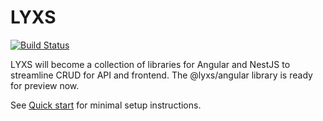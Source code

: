 # LYXS
[![Build Status](https://travis-ci.com/bitflut/lyxs.svg?branch=master)](https://travis-ci.com/bitflut/lyxs)

LYXS will become a collection of libraries for Angular and NestJS to streamline CRUD for API and frontend. The @lyxs/angular library is ready for preview now.

See [Quick start](https://bitflut.gitbook.io/lyxs/) for minimal setup instructions.
